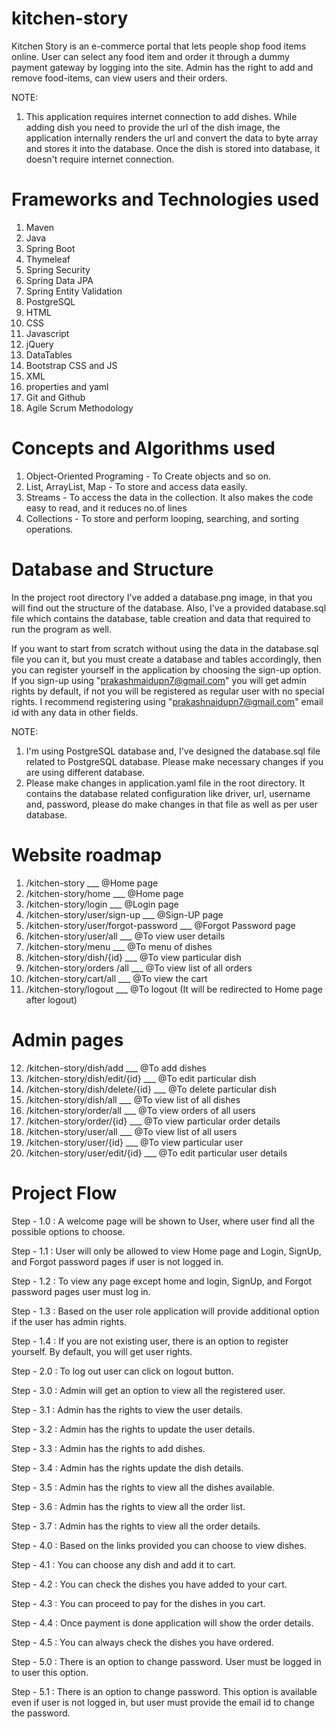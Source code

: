 # kitchen-story

Kitchen Story is an e-commerce portal that lets people shop food items online. User can select any food item and order
it through a dummy payment gateway by logging into the site. Admin has the right to add and remove food-items, can view
users and their orders.

NOTE:

1. This application requires internet connection to add dishes. While adding dish you need to provide the url of the
   dish image, the application internally renders the url and convert the data to byte array and stores it into the
   database. Once the dish is stored into database, it doesn't require internet connection.

# Frameworks and Technologies used

01. Maven
02. Java 
03. Spring Boot 
04. Thymeleaf
05. Spring Security
06. Spring Data JPA
07. Spring Entity Validation
08. PostgreSQL
09. HTML
10. CSS
11. Javascript
12. jQuery
13. DataTables
14. Bootstrap CSS and JS
15. XML
16. properties and yaml
17. Git and Github
18. Agile Scrum Methodology

# Concepts and Algorithms used

1. Object-Oriented Programing - To Create objects and so on.
2. List, ArrayList, Map - To store and access data easily.
3. Streams - To access the data in the collection. It also makes the code easy to read, and it reduces no.of lines
4. Collections - To store and perform looping, searching, and sorting operations.

# Database and Structure

In the project root directory I've added a database.png image, in that you will find out the structure of the database.
Also, I've a provided database.sql file which contains the database, table creation and data that required to run the
program as well.

If you want to start from scratch without using the data in the database.sql file you can it, but you must create a
database and tables accordingly, then you can register yourself in the application by choosing the sign-up option. If
you sign-up using "prakashmaidupn7@gmail.com" you will get admin rights by default, if not you will be registered as regular
user with no special rights. I recommend registering using "prakashnaidupn7@gmail.com" email id with any data in other fields.

NOTE:

1. I'm using PostgreSQL database and, I've designed the database.sql file related to PostgreSQL database. Please make
   necessary changes if you are using different database.
2. Please make changes in application.yaml file in the root directory. It contains the database related configuration
   like driver, url, username and, password, please do make changes in that file as well as per user database.

# Website roadmap

1. /kitchen-story                        ___ @Home page
2. /kitchen-story/home                   ___ @Home page
3. /kitchen-story/login                  ___ @Login page
4. /kitchen-story/user/sign-up           ___ @Sign-UP page
5. /kitchen-story/user/forgot-password   ___ @Forgot Password page
6. /kitchen-story/user/all               ___ @To view user details
7. /kitchen-story/menu                   ___ @To menu of dishes
8. /kitchen-story/dish/{id}              ___ @To view particular dish
9. /kitchen-story/orders /all            ___ @To view list of all orders
10. /kitchen-story/cart/all              ___ @To view the cart
11. /kitchen-story/logout                ___ @To logout (It will be redirected to Home page after logout)

# Admin pages

12. /kitchen-story/dish/add              ___ @To add dishes
13. /kitchen-story/dish/edit/{id}        ___ @To edit particular dish
14. /kitchen-story/dish/delete/{id}      ___ @To delete particular dish
15. /kitchen-story/dish/all              ___ @To view list of all dishes
16. /kitchen-story/order/all             ___ @To view orders of all users
17. /kitchen-story/order/{id}            ___ @To view particular order details
18. /kitchen-story/user/all              ___ @To view list of all users
19. /kitchen-story/user/{id}             ___ @To view particular user
20. /kitchen-story/user/edit/{id}        ___ @To edit particular user details

# Project Flow

Step - 1.0 : A welcome page will be shown to User, where user find all the possible options to choose.

Step - 1.1 : User will only be allowed to view Home page and Login, SignUp, and Forgot password pages if user is not
logged in.

Step - 1.2 : To view any page except home and login, SignUp, and Forgot password pages user must log in.

Step - 1.3 : Based on the user role application will provide additional option if the user has admin rights.

Step - 1.4 : If you are not existing user, there is an option to register yourself. By default, you will get user
rights.

Step - 2.0 : To log out user can click on logout button.

Step - 3.0 : Admin will get an option to view all the registered user.

Step - 3.1 : Admin has the rights to view the user details.

Step - 3.2 : Admin has the rights to update the user details.

Step - 3.3 : Admin has the rights to add dishes.

Step - 3.4 : Admin has the rights update the dish details.

Step - 3.5 : Admin has the rights to view all the dishes available.

Step - 3.6 : Admin has the rights to view all the order list.

Step - 3.7 : Admin has the rights to view all the order details.

Step - 4.0 : Based on the links provided you can choose to view dishes.

Step - 4.1 : You can choose any dish and add it to cart.

Step - 4.2 : You can check the dishes you have added to your cart.

Step - 4.3 : You can proceed to pay for the dishes in you cart.

Step - 4.4 : Once payment is done application will show the order details.

Step - 4.5 : You can always check the dishes you have ordered.

Step - 5.0 : There is an option to change password. User must be logged in to user this option.

Step - 5.1 : There is an option to change password. This option is available even if user is not logged in, but user
must provide the email id to change the password.
